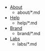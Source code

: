 * [About](about/index.md)
    - about/*.md
* [Help](help/index.md)
    - help/*.md
* [Brand](brand/index.md)
    - brand/*.md
* [Labs](labs/index.md)
    - labs/*.md
